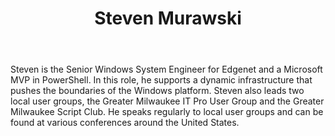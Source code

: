 ﻿---
title: Steven Murawski
description: ""
image: /images/author/steven-murawski.jpg
social:
- icon: fab fa-facebook
  link: https://facebook.com/#
- icon: fab fa-twitter
  link: https://twitter.com/#
- icon: fab fa-github
  link: https://github.com/#
- icon: fas fa-link
  link: http://blog.usepowershell.com
- icon: fab fa-linkedin-in
  link: https://www.linkedin.com/in/#/
- icon: fab fa-youtube
  link: '#'
- icon: fab fa-twitch
  link: https://www.twitch.tv/#

---
Steven is the Senior Windows System Engineer for Edgenet and a Microsoft MVP in PowerShell.  In this role, he supports a dynamic infrastructure that pushes the boundaries of the Windows platform.  Steven also leads two local user groups, the Greater Milwaukee IT Pro User Group and the Greater Milwaukee Script Club.  He speaks regularly to local user groups and can be found at various conferences around the United States.
